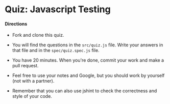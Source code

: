# Quiz: Javascript Testing

#### Directions

* Fork and clone this quiz.

* You will find the questions in the `src/quiz.js` file.  Write your answers in that file and in the `spec/quiz.spec.js` file.

* You have 20 minutes. When you're done, commit your work and make a
  pull request.

* Feel free to use your notes and Google, but you should work by
  yourself (not with a partner).

* Remember that you can also use jshint to check the correctness and
  style of your code.


